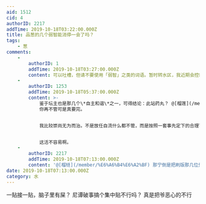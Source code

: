 ```yaml
---
aid: 1512
cid: 4
authorID: 2217
addTime: 2019-10-18T03:22:00.000Z
title: 品葱的几个弱智能消停一会了吗？
tags:
    - 葱
comments:
    -
        authorID: 1
        addTime: 2019-10-18T03:27:00.000Z
        content: 可以吐槽，但请不要使用「弱智」之类的词语。暂时转水区，我近期会控制一下品葱相关讨论。
    -
        authorID: 1253
        addTime: 2019-10-18T05:37:00.000Z
        content: >-
            鉴于坛主也是那几个\*自主和谐\*之一，可得结论：此站药丸？ @[榴莲](/member/%E6%A6%B4%E8%8E%B2)
            你再不管可是真要完。


            我比较崇尚无为而治。不是放任自流什么都不管，而是按照一套事先定下的合理可靠的规定，按部就班的执行就好。规矩定的好、执行到位，自然繁荣发展；规矩烂、不落实，众人自会遗弃。人是惰性的，规矩一旦定好就不好再随意作大的变动；人的适应能力也是超乎想象的，要坚定不移的不断地改进这些规矩。


            这活不容易啊。
    -
        authorID: 2217
        addTime: 2019-10-18T07:13:00.000Z
        content: '@[榴梿](/member/%E6%A6%B4%E6%A2%BF) 那宁倒是把刷版那几位处理下呗？ 不管是合并类似话题还是转水'
date: 2019-10-18T07:13:00.000Z
category: 水
---
```


一贴接一贴，脑子里有屎？ 尼谭破事搞个集中贴不行吗？ 真是把爷恶心的不行
